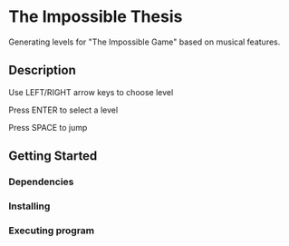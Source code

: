 # The Impossible Thesis

Generating levels for "The Impossible Game" based on musical features.

## Description

Use LEFT/RIGHT arrow keys to choose level

Press ENTER to select a level

Press SPACE to jump

## Getting Started

### Dependencies


### Installing

### Executing program
